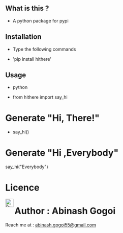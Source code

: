 ## What is this ?

* A python package for pypi

## Installation

* Type the following commands

* 'pip install hithere'


## Usage

* python

* from hithere import say_hi


# Generate "Hi, There!"

* say_hi()

# Generate "Hi ,Everybody"

say_hi("Everybody")

# Licence

<img align="left" alt="Pypi" width="26px" src="https://img.shields.io/github/license/abinashstack/pypi?style=for-the-badge" />

# Author : Abinash Gogoi

Reach me at : abinash.gogoi55@gmail.com
 

